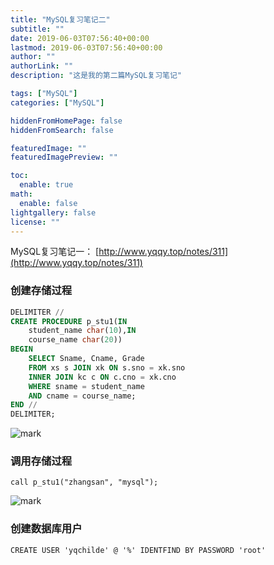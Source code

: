 ```yaml
---
title: "MySQL复习笔记二"
subtitle: ""
date: 2019-06-03T07:56:40+00:00
lastmod: 2019-06-03T07:56:40+00:00
author: ""
authorLink: ""
description: "这是我的第二篇MySQL复习笔记"

tags: ["MySQL"]
categories: ["MySQL"]

hiddenFromHomePage: false
hiddenFromSearch: false

featuredImage: ""
featuredImagePreview: ""

toc:
  enable: true
math:
  enable: false
lightgallery: false
license: ""
---
```

<!--more-->

MySQL复习笔记一： [http://www.yqqy.top/notes/311](http://www.yqqy.top/notes/311)

### 创建存储过程

```sql
DELIMITER //
CREATE PROCEDURE p_stu1(IN
	student_name char(10),IN
	course_name char(20))
BEGIN
	SELECT Sname, Cname, Grade
	FROM xs s JOIN xk ON s.sno = xk.sno
	INNER JOIN kc c ON c.cno = xk.cno
	WHERE sname = student_name
	AND cname = course_name;
END //
DELIMITER;
```

![mark](https://pic.yqqy.top/blog/20200111/uNYFhQTsm6j5.png)

### 调用存储过程

`call p_stu1("zhangsan", "mysql");`

![mark](https://pic.yqqy.top/blog/20200111/jNIFq3jhSLtX.png)

### 创建数据库用户

`CREATE USER 'yqchilde' @ '%' IDENTFIND BY PASSWORD 'root'`